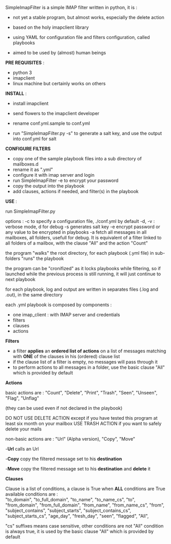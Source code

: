 SimpleImapFilter is a simple IMAP filter written in python,
it is :
- not yet a stable program, but almost works, especially the delete action

- based on the holy imapclient library

- using YAML for configuration file and filters configuration, called playbooks

- aimed to be used by (almost) human beings

**PRE REQUISITES** :
- python 3
- imapclient
- linux machine but certainly works on others

**INSTALL** :
- install imapclient

- send flowers to the imapclient developer

- rename conf.yml.sample to conf.yml

- run "SimpleImapFilter.py -s" to generate a salt key, and use the output into conf.yml for salt

**CONFIGURE FILTERS**
- copy one of the sample playbook files into a sub directory of mailboxes.d
- rename it as ".yml"
- configure it with imap server and login
- run SimpleImapFilter -e <password> to encrypt your password
- copy the output into the playbook
- add clauses, actions if needed, and filter(s) in the playbook

**USE** :

run SimpleImapFilter.py

options :
-c to specify a configuration file, ./conf.yml by default
-d, -v : verbose mode, d for debug
-s generates salt key
-e encrypt password or any value to be encrypted in playbooks
-a fetch all messages in all mailboxes, all folders, usefull for debug. It is equivalent of a filter linked to all folders of a mailbox, with the clause "All" and the action "Count"

the program "walks" the root directory, for each playbook (.yml file) in sub-folders "runs" the playbook

the program can be "cronifized" as it locks playbooks while filtering, so if launched while the previous process is still running, it will just continue to next playbook

for each playbook, log and output are written in separates files (.log and .out), in the same directory
 
each .yml playbook is composed by components :
- one imap_client : with IMAP server and credentials
- filters
- clauses
- actions

**Filters**

- a filter **applies** an **ordered list of actions** on a list of messages matching with **ONE** of the clauses in his (ordered) clause list
- if the clause list of a filter is empty, no messages will pass through it
- to perform actions to all messages in a folder, use the basic clause "All" which is provided by default


**Actions**

basic actions are : "Count", "Delete", "Print", "Trash", "Seen", "Unseen", "Flag", "Unflag"

(they can be used even if not declared in the playbook)

DO NOT USE DELETE ACTION except if you have tested this program at least six month on your mailbox
USE TRASH ACTION if you want to safely delete your mails


non-basic actions are : "Url" (Alpha version), "Copy", "Move" 

-**Url** calls an Url

-**Copy** copy the filtered message set to his **destination**
 
-**Move** copy the filtered message set to his **destination** and **delete** it

**Clauses**

Clause is a list of conditions, a clause is True when **ALL** conditions are True
available conditions are :         
        "to_domain", "to_full_domain", "to_name", "to_name_cs", "to",
        "from_domain", "from_full_domain", "from_name", "from_name_cs", "from",
        "subject_contains", "subject_starts",
        "subject_contains_cs", "subject_starts_cs",
        "age_day", "fresh_day",
        "seen", "flagged",
        "All",

"cs" suffixes means case sensitive, other conditions are not
"All" condition is always true, it is used by the basic clause "All" which is provided by default
